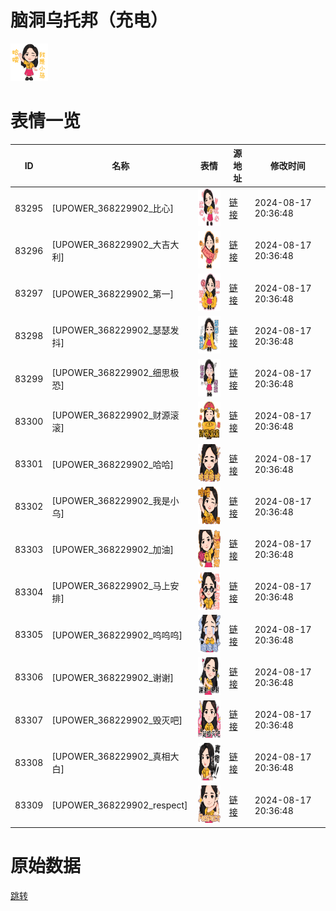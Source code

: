 # 脑洞乌托邦（充电）

<img src="./cover.png" height="60" alt="cover" />

# 表情一览

|ID|名称|表情|源地址|修改时间|
|----|----|----|----|----|
|83295|[UPOWER_368229902_比心]|<img src="./pic/083295_%5BUPOWER_368229902_比心%5D.png" height="60" alt="比心"/>|[链接](https://i0.hdslb.com/bfs/garb/82b5a6632f25bb581be666344438a77ac9021c0a.png)|2024-08-17 20:36:48|
|83296|[UPOWER_368229902_大吉大利]|<img src="./pic/083296_%5BUPOWER_368229902_大吉大利%5D.png" height="60" alt="大吉大利"/>|[链接](https://i0.hdslb.com/bfs/garb/13590d1781d469b31b92f4700ccf766af6dd8b69.png)|2024-08-17 20:36:48|
|83297|[UPOWER_368229902_第一]|<img src="./pic/083297_%5BUPOWER_368229902_第一%5D.png" height="60" alt="第一"/>|[链接](https://i0.hdslb.com/bfs/garb/24acae5d697720629a24788324d41fb72475bb82.png)|2024-08-17 20:36:48|
|83298|[UPOWER_368229902_瑟瑟发抖]|<img src="./pic/083298_%5BUPOWER_368229902_瑟瑟发抖%5D.png" height="60" alt="瑟瑟发抖"/>|[链接](https://i0.hdslb.com/bfs/garb/a2a6da08dc97d9a7c2737695c73aa87032e3e0c1.png)|2024-08-17 20:36:48|
|83299|[UPOWER_368229902_细思极恐]|<img src="./pic/083299_%5BUPOWER_368229902_细思极恐%5D.png" height="60" alt="细思极恐"/>|[链接](https://i0.hdslb.com/bfs/garb/dd840d3ac5193d41bf26f51c755ffe8a15907ab1.png)|2024-08-17 20:36:48|
|83300|[UPOWER_368229902_财源滚滚]|<img src="./pic/083300_%5BUPOWER_368229902_财源滚滚%5D.png" height="60" alt="财源滚滚"/>|[链接](https://i0.hdslb.com/bfs/garb/7cdd0123f84d8f69da52d518ba4b15139949ad1e.png)|2024-08-17 20:36:48|
|83301|[UPOWER_368229902_哈哈]|<img src="./pic/083301_%5BUPOWER_368229902_哈哈%5D.png" height="60" alt="哈哈"/>|[链接](https://i0.hdslb.com/bfs/garb/72fbcefbab8003421f4e9adf40ed75260d076e4b.png)|2024-08-17 20:36:48|
|83302|[UPOWER_368229902_我是小乌]|<img src="./pic/083302_%5BUPOWER_368229902_我是小乌%5D.png" height="60" alt="我是小乌"/>|[链接](https://i0.hdslb.com/bfs/garb/9d6b252b28645610d88b262b7c41a0ab5aced4aa.png)|2024-08-17 20:36:48|
|83303|[UPOWER_368229902_加油]|<img src="./pic/083303_%5BUPOWER_368229902_加油%5D.png" height="60" alt="加油"/>|[链接](https://i0.hdslb.com/bfs/garb/d213f5fbe1914b1f12ac1de10c66afb11bef0c53.png)|2024-08-17 20:36:48|
|83304|[UPOWER_368229902_马上安排]|<img src="./pic/083304_%5BUPOWER_368229902_马上安排%5D.png" height="60" alt="马上安排"/>|[链接](https://i0.hdslb.com/bfs/garb/50fb22667c43791a1acc0f7774c38bde83ab6277.png)|2024-08-17 20:36:48|
|83305|[UPOWER_368229902_呜呜呜]|<img src="./pic/083305_%5BUPOWER_368229902_呜呜呜%5D.png" height="60" alt="呜呜呜"/>|[链接](https://i0.hdslb.com/bfs/garb/869c8bff8e6e497b057c639c751cdc256eb1f353.png)|2024-08-17 20:36:48|
|83306|[UPOWER_368229902_谢谢]|<img src="./pic/083306_%5BUPOWER_368229902_谢谢%5D.png" height="60" alt="谢谢"/>|[链接](https://i0.hdslb.com/bfs/garb/638f6a4327d363d310bab0576b71c33a2af880ee.png)|2024-08-17 20:36:48|
|83307|[UPOWER_368229902_毁灭吧]|<img src="./pic/083307_%5BUPOWER_368229902_毁灭吧%5D.png" height="60" alt="毁灭吧"/>|[链接](https://i0.hdslb.com/bfs/garb/bf0931886acc5596b0edc959f2c6759b1208ccd9.png)|2024-08-17 20:36:48|
|83308|[UPOWER_368229902_真相大白]|<img src="./pic/083308_%5BUPOWER_368229902_真相大白%5D.png" height="60" alt="真相大白"/>|[链接](https://i0.hdslb.com/bfs/garb/e06aa75e991f50370f56341282a3ba6a3214f9e8.png)|2024-08-17 20:36:48|
|83309|[UPOWER_368229902_respect]|<img src="./pic/083309_%5BUPOWER_368229902_respect%5D.png" height="60" alt="respect"/>|[链接](https://i0.hdslb.com/bfs/garb/2a175383820aa53de5c71fe9da2569a694f3a857.png)|2024-08-17 20:36:48|

# 原始数据

[跳转](./raw.json)

